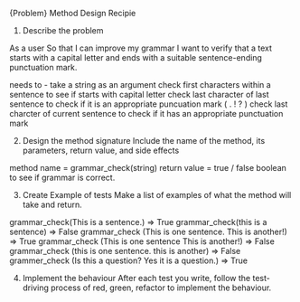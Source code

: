 {Problem} Method Design Recipie

1. Describe the problem

As a user
So that I can improve my grammar
I want to verify that a text starts with a capital letter and ends with a suitable sentence-ending punctuation mark.

needs to -
take a string as an argument
check first characters within a sentence to see if starts with capital letter
check last character of last sentence to check if it is an appropriate puncuation mark ( . ! ? )
check last charcter of current sentence to check if it has an appropriate punctuation mark

2. Design the method signature
Include the name of the method, its parameters, return value, and side effects

method name = grammar_check(string)
return value = true / false boolean to see if grammar is correct.

3. Create Example of tests
Make a list of examples of what the method will take and return.

grammar_check(This is a sentence.) => True
grammar_check(this is a sentence) => False
grammar_check (This is one sentence. This is another!) => True
grammar_check (This is one sentence This is another!) => False
grammar_check (this is one sentence. this is another) => False
grammer_check (Is this a question? Yes it is a question.) => True

4. Implement the behaviour
After each test you write, follow the test-driving process of red, green, refactor to implement the behaviour.